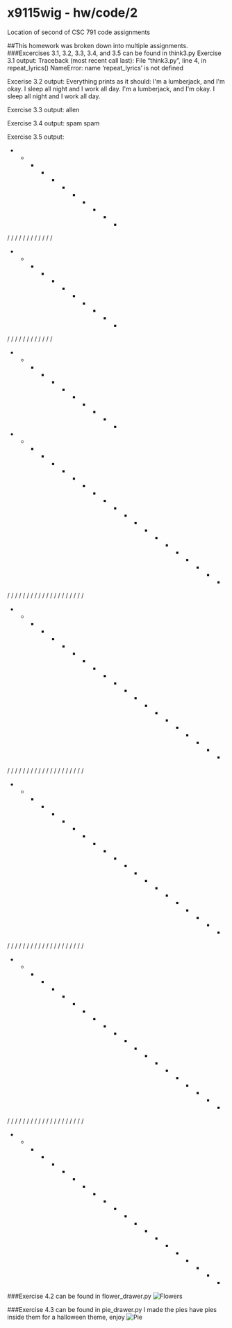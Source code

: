 # x9115wig - hw/code/2
Location of second of CSC 791 code assignments

##This homework was broken down into multiple assignments.
###Excercises 3.1, 3.2, 3.3, 3.4, and 3.5 can be found in think3.py
Exercise 3.1 output:
Traceback (most recent call last):
  File “think3.py”, line 4, in <module>
    repeat_lyrics()
NameError: name ‘repeat_lyrics’ is not defined

Excerise 3.2 output:
Everything prints as it should:
I'm a lumberjack, and I'm okay.
I sleep all night and I work all day.
I'm a lumberjack, and I'm okay.
I sleep all night and I work all day.

Exercise 3.3 output:
                                                                 allen

Exercise 3.4 output:
spam
spam

Exercise 3.5 output:
+ - - - - + - - - - +
/         /         /
/         /         /
/         /         /
/         /         /
+ - - - - + - - - - +
/         /         /
/         /         /
/         /         /
/         /         /
+ - - - - + - - - - +
+ - - - - + - - - - + - - - - + - - - - +
/         /         /         /         /
/         /         /         /         /
/         /         /         /         /
/         /         /         /         /
+ - - - - + - - - - + - - - - + - - - - +
/         /         /         /         /
/         /         /         /         /
/         /         /         /         /
/         /         /         /         /
+ - - - - + - - - - + - - - - + - - - - +
/         /         /         /         /
/         /         /         /         /
/         /         /         /         /
/         /         /         /         /
+ - - - - + - - - - + - - - - + - - - - +
/         /         /         /         /
/         /         /         /         /
/         /         /         /         /
/         /         /         /         /
+ - - - - + - - - - + - - - - + - - - - +

###Exercise 4.2 can be found in flower_drawer.py
![Flowers](think4\\_2.png)

###Exercise 4.3 can be found in pie_drawer.py
I made the pies have pies inside them for a halloween theme, enjoy
![Pie](think4\\_3.png)
